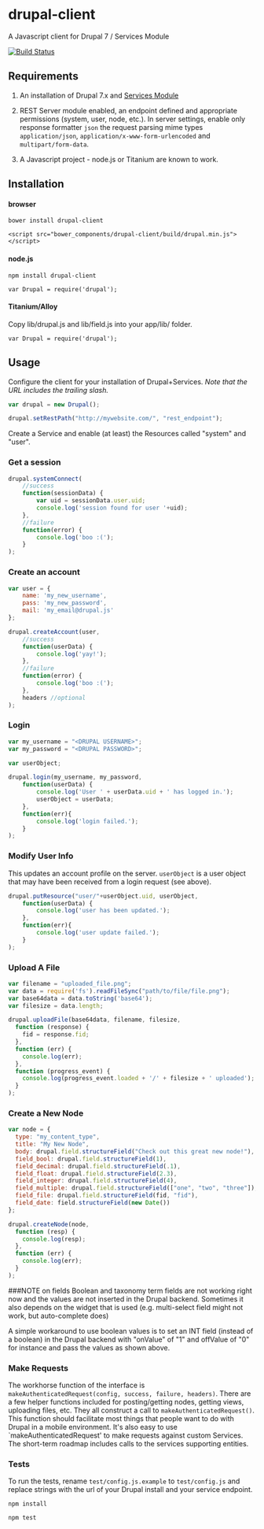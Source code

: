 # drupal-client

A Javascript client for Drupal 7 / Services Module

[![Build Status](https://travis-ci.org/jbeuckm/drupal-client.png)](https://travis-ci.org/jbeuckm/drupal-client)

## Requirements

1. An installation of Drupal 7.x and <a href="https://drupal.org/project/services">Services Module</a>

2. REST Server module enabled, an endpoint defined and appropriate permissions (system, user, node, etc.). In server settings, enable only response formatter `json` the request parsing mime types `application/json`, `application/x-www-form-urlencoded` and `multipart/form-data`.

3. A Javascript project - node.js or Titanium are known to work.

## Installation

#### browser ####

`bower install drupal-client`

`<script src="bower_components/drupal-client/build/drupal.min.js"></script>`

#### node.js ####

`npm install drupal-client`

`var Drupal = require('drupal');`

#### Titanium/Alloy ####

Copy lib/drupal.js and lib/field.js into your app/lib/ folder.

`var Drupal = require('drupal');`

## Usage

Configure the client for your installation of Drupal+Services. <i>Note that the URL includes the trailing slash.</i>

```javascript
var drupal = new Drupal();

drupal.setRestPath("http://mywebsite.com/", "rest_endpoint");
```

Create a Service and enable (at least) the Resources called "system" and "user".

### Get a session

```javascript
drupal.systemConnect(
	//success
	function(sessionData) {
		var uid = sessionData.user.uid;
		console.log('session found for user '+uid);
	},
	//failure
	function(error) {
		console.log('boo :(');
	}
);
```

### Create an account

```javascript
var user = {
	name: 'my_new_username',
	pass: 'my_new_password',
	mail: 'my_email@drupal.js'
};

drupal.createAccount(user,
	//success
	function(userData) {
		console.log('yay!');
	},
	//failure
	function(error) {
		console.log('boo :(');
	},
	headers //optional
);
```

### Login

```javascript
var my_username = "<DRUPAL USERNAME>";
var my_password = "<DRUPAL PASSWORD>";

var userObject;

drupal.login(my_username, my_password,
	function(userData) {
		console.log('User ' + userData.uid + ' has logged in.');
		userObject = userData;
	},
	function(err){
		console.log('login failed.');
	}
);
```

### Modify User Info

This updates an account profile on the server. `userObject` is a user object that may have been received from a login request (see above).

```javascript
drupal.putResource("user/"+userObject.uid, userObject,
	function(userData) {
		console.log('user has been updated.');
	},
	function(err){
		console.log('user update failed.');
	}
);
```

### Upload A File

```javascript
var filename = "uploaded_file.png";
var data = require('fs').readFileSync("path/to/file/file.png");
var base64data = data.toString('base64');
var filesize = data.length;

drupal.uploadFile(base64data, filename, filesize,
  function (response) {
    fid = response.fid;
  },
  function (err) {
    console.log(err);
  },
  function (progress_event) {
    console.log(progress_event.loaded + '/' + filesize + ' uploaded');
  }
);
```

### Create a New Node

```javascript
var node = {
  type: "my_content_type",
  title: "My New Node",
  body: drupal.field.structureField("Check out this great new node!"),
  field_bool: drupal.field.structureField(1),
  field_decimal: drupal.field.structureField(.1),
  field_float: drupal.field.structureField(2.3),
  field_integer: drupal.field.structureField(4),
  field_multiple: drupal.field.structureField(["one", "two", "three"]),
  field_file: drupal.field.structureField(fid, "fid"),
  field_date: field.structureField(new Date())
};

drupal.createNode(node,
  function (resp) {
    console.log(resp);
  },
  function (err) {
    console.log(err);
  }
);
```

###NOTE on fields
Boolean and taxonomy term fields are not working right now and the values are not inserted in the Drupal backend. Sometimes it also depends on the widget that is used (e.g. multi-select field might not work, but auto-complete does)

A simple workaround to use boolean values  is to set an INT field (instead of a boolean) in the Drupal backend with "onValue" of "1" and offValue of "0" for instance and pass the values as shown above. 


### Make Requests

The workhorse function of the interface is `makeAuthenticatedRequest(config, success, failure, headers)`. There are a few helper functions included for posting/getting nodes, getting views, uploading files, etc. They all construct a call to `makeAuthenticatedRequest()`. This function should facilitate most things that people want to do with Drupal in a mobile environment. It's also easy to use `makeAuthenticatedRequest' to make requests against custom Services. The short-term roadmap includes calls to the services supporting entities.

### Tests

To run the tests, rename `test/config.js.example` to `test/config.js` and replace strings with the url of your Drupal install and your service endpoint.

`npm install`

`npm test`
